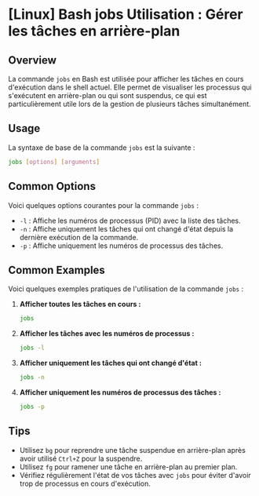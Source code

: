 # [Linux] Bash jobs Utilisation : Gérer les tâches en arrière-plan

## Overview
La commande `jobs` en Bash est utilisée pour afficher les tâches en cours d'exécution dans le shell actuel. Elle permet de visualiser les processus qui s'exécutent en arrière-plan ou qui sont suspendus, ce qui est particulièrement utile lors de la gestion de plusieurs tâches simultanément.

## Usage
La syntaxe de base de la commande `jobs` est la suivante :

```bash
jobs [options] [arguments]
```

## Common Options
Voici quelques options courantes pour la commande `jobs` :

- `-l` : Affiche les numéros de processus (PID) avec la liste des tâches.
- `-n` : Affiche uniquement les tâches qui ont changé d'état depuis la dernière exécution de la commande.
- `-p` : Affiche uniquement les numéros de processus des tâches.

## Common Examples
Voici quelques exemples pratiques de l'utilisation de la commande `jobs` :

1. **Afficher toutes les tâches en cours :**

   ```bash
   jobs
   ```

2. **Afficher les tâches avec les numéros de processus :**

   ```bash
   jobs -l
   ```

3. **Afficher uniquement les tâches qui ont changé d'état :**

   ```bash
   jobs -n
   ```

4. **Afficher uniquement les numéros de processus des tâches :**

   ```bash
   jobs -p
   ```

## Tips
- Utilisez `bg` pour reprendre une tâche suspendue en arrière-plan après avoir utilisé `Ctrl+Z` pour la suspendre.
- Utilisez `fg` pour ramener une tâche en arrière-plan au premier plan.
- Vérifiez régulièrement l'état de vos tâches avec `jobs` pour éviter d'avoir trop de processus en cours d'exécution.